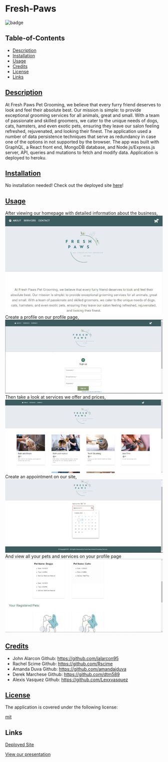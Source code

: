# Fresh-Paws

![badge](https://img.shields.io/badge/license-mit-blue)
        

## Table-of-Contents

* [Description](#description)
* [Installation](#install)
* [Usage](#usage)
* [Credits](#credits)
* [License](#license)
* [Links](#links)

## [Description](#table-of-contents)
At Fresh Paws Pet Grooming, we believe that every furry friend deserves to look and feel their absolute best. Our mission is simple: to provide exceptional grooming services for all animals, great and small. With a team of passionate and skilled groomers, we cater to the unique needs of dogs, cats, hamsters, and even exotic pets, ensuring they leave our salon feeling refreshed, rejuvenated, and looking their finest. The application used a number of data persistence techniques that serve as redundancy in case one of the options in not supported by the browser. The app was built with GraphQL, a React front end, MongoDB database, and Node.js/Express.js server, API, queries and mutations to fetch and modify data. Application is deployed to heroku.

## [Installation](#table-of-contents)
No installation needed! Check out the deployed site <a href="https://freshpaws-6177244a2a25.herokuapp.com/" target="_blank">here</a>!


## [Usage](#table-of-contents)
After viewing our homepage with detailed information about the business, <br>
<img src='./client/src/assets/Homepage1.jpg'> <br>
Create a profile on our profile page, <br>
<img src='./client/src/assets/LoginPic.jpg'> <br>
Then take a look at services we offer and prices, <br>
<img src='./client/src/assets/Servicespic.jpg'> <br>
Create an appointment on our site, <br>
<img src='./client/src/assets/apppic.jpg'> <br>
And view all your pets and services on your profile page <br>
<img src='./client/src/assets/profilepic.jpg'> <br>

## [Credits](#table-of-contents)

- John Alarcon Github: https://github.com/jalarcon95
- Rachel Scime Github: https://github.com/Rscime 
- Amanda Duva Github: https://github.com/amandajduva 
- Derek Marchese Github: https://github.com/dtm589 
- Alexis Vasquez Github: https://github.com/Lexxvasquez 



    
## [License](#table-of-contents)
        
The application is covered under the following license: 
    
[mit](https://choosealicense.com/licenses/mit)

## Links 

[Deployed Site](https://freshpaws-6177244a2a25.herokuapp.com/)

[View our presentation](https://docs.google.com/presentation/d/1PehS2FEVgBHubWxq43y4Kxd75d-GOpv2f0NbE7NiYgM/edit#slide=id.p)
        
  

